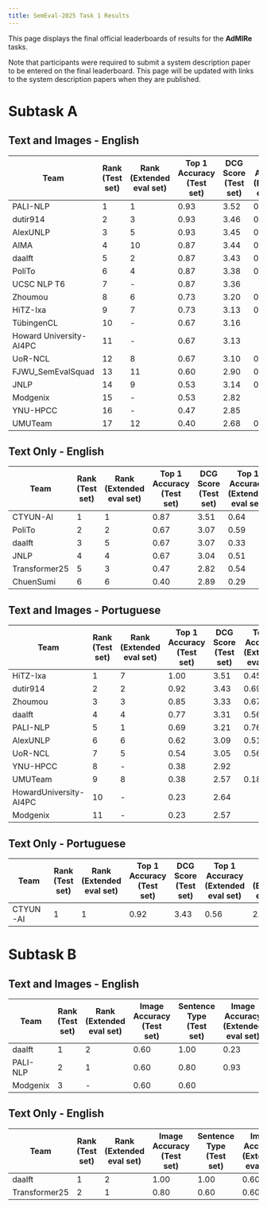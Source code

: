 ```yaml
---
title: SemEval-2025 Task 1 Results
---
```


This page displays the final official leaderboards of results for the **AdMIRe** tasks.

Note that participants were required to submit a system description paper to be entered on the final leaderboard.
This page will be updated with links to the system description papers when they are published.

# Subtask A

## Text and Images - English

| Team | Rank (Test set) | Rank (Extended eval set) | Top 1 Accuracy (Test set) | DCG Score (Test set) | Top 1 Accuracy (Extended eval set) | DCG Score (Extended eval set) |
| --- | --- | --- | --- | --- | --- | --- |
PALI-NLP | 1 | 1 | 0.93 | 3.52 | 0.83 | 3.43
dutir914 | 2 | 3 | 0.93 | 3.46 | 0.79 | 3.28
AlexUNLP | 3 | 5 | 0.93 | 3.45 | 0.72 | 3.22
AIMA | 4 | 10 | 0.87 | 3.44 | 0.48 | 2.90
daalft | 5 | 2 | 0.87 | 3.43 | 0.81 | 3.35
PoliTo | 6 | 4 | 0.87 | 3.38 | 0.75 | 3.20 
UCSC NLP T6 | 7 | - | 0.87 | 3.36 | | 
Zhoumou | 8 | 6 | 0.73 | 3.20 | 0.69 | 3.21
HiTZ-Ixa | 9 | 7 | 0.73 | 3.13 | 0.58 | 3.00
TübingenCL | 10 | - | 0.67 | 3.16 | | 
Howard University-AI4PC | 11 | - | 0.67 | 3.13 | | 
UoR-NCL | 12 | 8 | 0.67 | 3.10 | 0.57 | 2.96
FJWU_SemEvalSquad | 13 | 11 | 0.60 | 2.90 | 0.47 | 2.85
JNLP | 14 | 9 | 0.53 | 3.14 | 0.55 | 3.13
Modgenix | 15 | - | 0.53 | 2.82 | | 
YNU-HPCC | 16 | - | 0.47 | 2.85 | | 
UMUTeam | 17 | 12 | 0.40 | 2.68 | 0.24 | 2.52


## Text Only - English

| Team | Rank (Test set) | Rank (Extended eval set) | Top 1 Accuracy (Test set) | DCG Score (Test set) | Top 1 Accuracy (Extended eval set) | DCG Score (Extended eval set) |
| --- | --- | --- | --- | --- | --- | --- |
CTYUN-AI | 1 | 1 | 0.87 | 3.51 | 0.64 | 3.10 
PoliTo | 2 | 2 | 0.67 | 3.07 | 0.59 | 3.04
daalft | 3 | 5 | 0.67 | 3.07 | 0.33 | 2.61 
JNLP | 4 | 4 |0.67 | 3.04 | 0.51 | 2.86 
Transformer25 | 5 | 3 | 0.47 | 2.82 | 0.54 | 3.04
ChuenSumi | 6 | 6 | 0.40 | 2.89 | 0.29 | 2.68


## Text and Images - Portuguese

| Team | Rank (Test set) | Rank (Extended eval set) | Top 1 Accuracy (Test set) | DCG Score (Test set) | Top 1 Accuracy (Extended eval set) | DCG Score (Extended eval set) |
| --- | --- | --- | --- | --- | --- | --- |
HiTZ-Ixa | 1 | 7 | 1.00 | 3.51 | 0.45 | 2.82
dutir914 | 2 | 2 | 0.92 | 3.43 | 0.69 | 3.06
Zhoumou | 3 | 3 | 0.85 | 3.33 | 0.67 | 3.10
daalft | 4 | 4 | 0.77 | 3.31 | 0.56 | 2.95
PALI-NLP | 5 | 1 | 0.69 | 3.21 | 0.76 | 3.23
AlexUNLP | 6 | 6 | 0.62 | 3.09 | 0.51 | 2.91
UoR-NCL | 7 | 5 | 0.54 | 3.05 | 0.56 | 2.90
YNU-HPCC | 8 | - | 0.38 | 2.92 | | 
UMUTeam | 9 | 8 | 0.38 | 2.57 | 0.18 | 2.33
HowardUniversity-AI4PC | 10 | - | 0.23 | 2.64 | | 
Modgenix | 11 | - | 0.23 | 2.57 | | 


## Text Only - Portuguese

| Team | Rank (Test set) | Rank (Extended eval set) | Top 1 Accuracy (Test set) | DCG Score (Test set) | Top 1 Accuracy (Extended eval set) | DCG Score (Extended eval set) |
| --- | --- | --- | --- | --- | --- | --- |
CTYUN-AI | 1 | 1 | 0.92 | 3.43 | 0.56 | 2.97 


# Subtask B

## Text and Images - English

| Team | Rank (Test set) | Rank (Extended eval set) | Image Accuracy (Test set) | Sentence Type (Test set) | Image Accuracy (Extended eval set) | Sentence Type (Extended eval set) |
| --- | --- | --- | --- | --- | --- | --- |
daalft | 1 | 2 | 0.60 | 1.00 | 0.23 | 0.77
PALI-NLP | 2 | 1 | 0.60 | 0.80 | 0.93 | 1.00
Modgenix | 3 | - | 0.60 | 0.60 | | 


## Text Only - English


| Team | Rank (Test set) | Rank (Extended eval set) | Image Accuracy (Test set) | Sentence Type (Test set) | Image Accuracy (Extended eval set) | Sentence Type (Extended eval set) |
| --- | --- | --- | --- | --- | --- | --- |
daalft | 1 | 2 | 1.00 | 1.00 | 0.60 | 0.77
Transformer25 | 2 | 1 | 0.80 | 0.60 | 0.60 | 0.90
